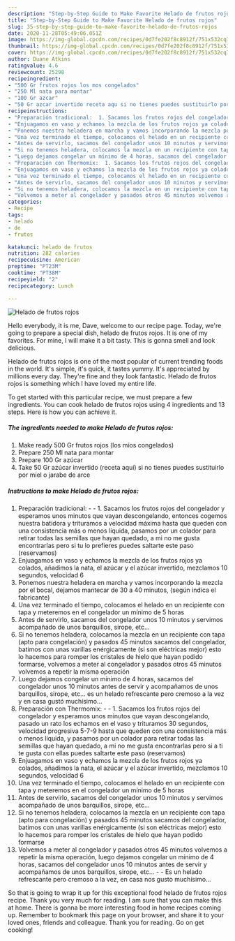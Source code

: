 ```yaml
---
description: "Step-by-Step Guide to Make Favorite Helado de frutos rojos"
title: "Step-by-Step Guide to Make Favorite Helado de frutos rojos"
slug: 35-step-by-step-guide-to-make-favorite-helado-de-frutos-rojos
date: 2020-11-28T05:49:06.051Z
image: https://img-global.cpcdn.com/recipes/0d7fe202f8c8912f/751x532cq70/helado-de-frutos-rojos-foto-principal.jpg
thumbnail: https://img-global.cpcdn.com/recipes/0d7fe202f8c8912f/751x532cq70/helado-de-frutos-rojos-foto-principal.jpg
cover: https://img-global.cpcdn.com/recipes/0d7fe202f8c8912f/751x532cq70/helado-de-frutos-rojos-foto-principal.jpg
author: Duane Atkins
ratingvalue: 4.6
reviewcount: 25298
recipeingredient:
- "500 Gr frutos rojos los mos congelados"
- "250 Ml nata para montar"
- "100 Gr azcar"
- "50 Gr azcar invertido receta aqu si no tienes puedes sustituirlo por miel o jarabe de arce"
recipeinstructions:
- "Preparación tradicional:  1. Sacamos los frutos rojos del congelador y esperamos unos minutos que vayan descongelando, entonces cogemos nuestra batidora y trituramos a velocidad máxima hasta que queden con una consistencia más o menos líquida, pasamos por un colador para retirar todas las semillas que hayan quedado, a mi no me gusta encontrarlas pero si tu lo prefieres puedes saltarte este paso (reservamos)"
- "Enjuagamos en vaso y echamos la mezcla de los frutos rojos ya colados, añadimos la nata, el azúcar y el azúcar invertido, mezclamos 10 segundos, velocidad 6"
- "Ponemos nuestra heladera en marcha y vamos incorporando la mezcla por el bocal, dejamos mantecar de 30 a 40 minutos, (según indica el fabricante)"
- "Una vez terminado el tiempo, colocamos el helado en un recipiente con tapa y meteremos en el congelador un mínimo de 5 horas"
- "Antes de servirlo, sacamos del congelador unos 10 minutos y servimos acompañado de unos barquillos, sirope, etc..."
- "Si no tenemos heladera, colocamos la mezcla en un recipiente con tapa (apto para congelación) y pasados 45 minutos sacamos del congelador, batimos con unas varillas enérgicamente (si son eléctricas mejor) esto lo hacemos para romper los cristales de hielo que hayan podido formarse, volvemos a meter al congelador y pasados otros 45 minutos volvemos a repetir la misma operación"
- "Luego dejamos congelar un mínimo de 4 horas, sacamos del congelador unos 10 minutos antes de servir y acompañamos de unos barquillos, sirope, etc... es un helado refrescante pero cremoso a la vez y en casa gustó muchísimo..."
- "Preparación con Thermomix:  1. Sacamos los frutos rojos del congelador y esperamos unos minutos que vayan descongelando, pasado un rato los echamos en el vaso y trituramos 30 segundos, velocidad progresiva 5-7-9 hasta que queden con una consistencia más o menos líquida, y pasamos por un colador para retirar todas las semillas que hayan quedado, a mi no me gusta encontrarlas pero si a ti te gusta con ellas puedes saltarte este paso (reservamos)"
- "Enjuagamos en vaso y echamos la mezcla de los frutos rojos ya colados, añadimos la nata, el azúcar y el azúcar invertido, mezclamos 10 segundos, velocidad 6"
- "Una vez terminado el tiempo, colocamos el helado en un recipiente con tapa y meteremos en el congelador un mínimo de 5 horas"
- "Antes de servirlo, sacamos del congelador unos 10 minutos y servimos acompañado de unos barquillos, sirope, etc..."
- "Si no tenemos heladera, colocamos la mezcla en un recipiente con tapa (apto para congelación) y pasados 45 minutos sacamos del congelador, batimos con unas varillas enérgicamente (si son eléctricas mejor) esto lo hacemos para romper los cristales de hielo que hayan podido formarse"
- "Volvemos a meter al congelador y pasados otros 45 minutos volvemos a repetir la misma operación, luego dejamos congelar un mínimo de 4 horas, sacamos del congelador unos 10 minutos antes de servir y acompañamos de unos barquillos, sirope, etc...  Es un helado refrescante pero cremoso a la vez, en casa nos gusto muchísimo..."
categories:
- Recipe
tags:
- helado
- de
- frutos

katakunci: helado de frutos 
nutrition: 282 calories
recipecuisine: American
preptime: "PT23M"
cooktime: "PT38M"
recipeyield: "2"
recipecategory: Lunch

---
```



![Helado de frutos rojos](https://img-global.cpcdn.com/recipes/0d7fe202f8c8912f/751x532cq70/helado-de-frutos-rojos-foto-principal.jpg)

Hello everybody, it is me, Dave, welcome to our recipe page. Today, we're going to prepare a special dish, helado de frutos rojos. It is one of my favorites. For mine, I will make it a bit tasty. This is gonna smell and look delicious.

Helado de frutos rojos is one of the most popular of current trending foods in the world. It's simple, it's quick, it tastes yummy. It's appreciated by millions every day. They're fine and they look fantastic. Helado de frutos rojos is something which I have loved my entire life.




To get started with this particular recipe, we must prepare a few ingredients. You can cook helado de frutos rojos using 4 ingredients and 13 steps. Here is how you can achieve it.

<!--inarticleads1-->

##### The ingredients needed to make Helado de frutos rojos:

1. Make ready 500 Gr frutos rojos (los míos congelados)
1. Prepare 250 Ml nata para montar
1. Prepare 100 Gr azúcar
1. Take 50 Gr azúcar invertido (receta aquí) si no tienes puedes sustituirlo por miel o jarabe de arce




<!--inarticleads2-->

##### Instructions to make Helado de frutos rojos:

1. Preparación tradicional: -  - 1. Sacamos los frutos rojos del congelador y esperamos unos minutos que vayan descongelando, entonces cogemos nuestra batidora y trituramos a velocidad máxima hasta que queden con una consistencia más o menos líquida, pasamos por un colador para retirar todas las semillas que hayan quedado, a mi no me gusta encontrarlas pero si tu lo prefieres puedes saltarte este paso (reservamos)
1. Enjuagamos en vaso y echamos la mezcla de los frutos rojos ya colados, añadimos la nata, el azúcar y el azúcar invertido, mezclamos 10 segundos, velocidad 6
1. Ponemos nuestra heladera en marcha y vamos incorporando la mezcla por el bocal, dejamos mantecar de 30 a 40 minutos, (según indica el fabricante)
1. Una vez terminado el tiempo, colocamos el helado en un recipiente con tapa y meteremos en el congelador un mínimo de 5 horas
1. Antes de servirlo, sacamos del congelador unos 10 minutos y servimos acompañado de unos barquillos, sirope, etc...
1. Si no tenemos heladera, colocamos la mezcla en un recipiente con tapa (apto para congelación) y pasados 45 minutos sacamos del congelador, batimos con unas varillas enérgicamente (si son eléctricas mejor) esto lo hacemos para romper los cristales de hielo que hayan podido formarse, volvemos a meter al congelador y pasados otros 45 minutos volvemos a repetir la misma operación
1. Luego dejamos congelar un mínimo de 4 horas, sacamos del congelador unos 10 minutos antes de servir y acompañamos de unos barquillos, sirope, etc... es un helado refrescante pero cremoso a la vez y en casa gustó muchísimo...
1. Preparación con Thermomix: -  - 1. Sacamos los frutos rojos del congelador y esperamos unos minutos que vayan descongelando, pasado un rato los echamos en el vaso y trituramos 30 segundos, velocidad progresiva 5-7-9 hasta que queden con una consistencia más o menos líquida, y pasamos por un colador para retirar todas las semillas que hayan quedado, a mi no me gusta encontrarlas pero si a ti te gusta con ellas puedes saltarte este paso (reservamos)
1. Enjuagamos en vaso y echamos la mezcla de los frutos rojos ya colados, añadimos la nata, el azúcar y el azúcar invertido, mezclamos 10 segundos, velocidad 6
1. Una vez terminado el tiempo, colocamos el helado en un recipiente con tapa y meteremos en el congelador un mínimo de 5 horas
1. Antes de servirlo, sacamos del congelador unos 10 minutos y servimos acompañado de unos barquillos, sirope, etc...
1. Si no tenemos heladera, colocamos la mezcla en un recipiente con tapa (apto para congelación) y pasados 45 minutos sacamos del congelador, batimos con unas varillas enérgicamente (si son eléctricas mejor) esto lo hacemos para romper los cristales de hielo que hayan podido formarse
1. Volvemos a meter al congelador y pasados otros 45 minutos volvemos a repetir la misma operación, luego dejamos congelar un mínimo de 4 horas, sacamos del congelador unos 10 minutos antes de servir y acompañamos de unos barquillos, sirope, etc... -  - Es un helado refrescante pero cremoso a la vez, en casa nos gusto muchísimo...




So that is going to wrap it up for this exceptional food helado de frutos rojos recipe. Thank you very much for reading. I am sure that you can make this at home. There is gonna be more interesting food in home recipes coming up. Remember to bookmark this page on your browser, and share it to your loved ones, friends and colleague. Thank you for reading. Go on get cooking!
